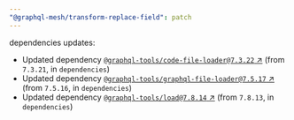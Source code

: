```yaml
---
"@graphql-mesh/transform-replace-field": patch
---
```

dependencies updates:
  - Updated dependency [`@graphql-tools/code-file-loader@7.3.22` ↗︎](https://www.npmjs.com/package/@graphql-tools/code-file-loader/v/7.3.22) (from `7.3.21`, in `dependencies`)
  - Updated dependency [`@graphql-tools/graphql-file-loader@7.5.17` ↗︎](https://www.npmjs.com/package/@graphql-tools/graphql-file-loader/v/7.5.17) (from `7.5.16`, in `dependencies`)
  - Updated dependency [`@graphql-tools/load@7.8.14` ↗︎](https://www.npmjs.com/package/@graphql-tools/load/v/7.8.14) (from `7.8.13`, in `dependencies`)
